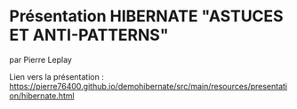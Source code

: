 # Présentation HIBERNATE "ASTUCES ET ANTI-PATTERNS"
par Pierre Leplay 

Lien vers la présentation : https://pierre76400.github.io/demohibernate/src/main/resources/presentation/hibernate.html

